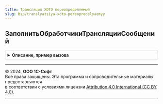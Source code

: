 ```yaml
---
title: Трансляция XDTO переопределяемый
slug: bsp/translyatsiya-xdto-pereopredelyaemyy
---
```



## ЗаполнитьОбработчикиТрансляцииСообщений
<details style="margin: 1em 0; padding: 0.5em; border: 1px solid #ccc; border-radius: 6px;">

<summary style="font-weight: bold; cursor: pointer;">Описание, пример вызова</summary>

```bsl

// Заполняет переданный массив обработчиками трансляции сообщений между версиями.
// @skip-warning ПустойМетод - переопределяемый метод.
// Параметры:
//  МассивОбработчиков - Массив - Элементами массива являются общие модули.
//
Процедура ЗаполнитьОбработчикиТрансляцииСообщений(МассивОбработчиков) Экспорт
```

Пример вызова
```bsl
ТрансляцияXDTOПереопределяемый.ЗаполнитьОбработчикиТрансляцииСообщений(МассивОбработчиков) 
```
</details>

---

© 2024, **ООО 1С-Софт**  
Все права защищены. Эта программа и сопроводительные материалы предоставляются  
в соответствии с условиями лицензии [Attribution 4.0 International (CC BY 4.0)](https://creativecommons.org/licenses/by/4.0/legalcode).

---
